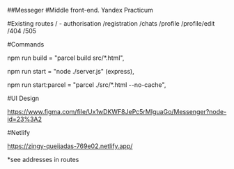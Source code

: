 ##Messeger
#Middle front-end. Yandex Practicum

#Existing routes
/  - authorisation
/registration 
/chats 
/profile
/profile/edit
/404
/505

#Commands

npm run build = "parcel build src/*.html",

npm run start =  "node ./server.js" (express),

npm run start:parcel =  "parcel ./src/*.html --no-cache",




#UI Design

https://www.figma.com/file/Ux1wDKWF8JePc5rMIguaGo/Messenger?node-id=23%3A2

#Netlify

https://zingy-queijadas-769e02.netlify.app/

*see addresses in routes
